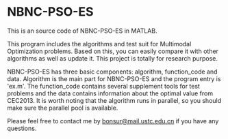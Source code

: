 # NBNC-PSO-ES
This is an source code of NBNC-PSO-ES in MATLAB. <br> 

This program includes the algorithms and test suit for Multimodal Optimization problems. Based on this, you can easily compare it with other algorithms as well as update it. This project is totally for research purpose.<br>

NBNC-PSO-ES has three basic components: algorithm, function_code and data. Algorithm is the main part for NBNC-PSO-ES and the program entry is 'ex.m'. The function_code contains several supplement tools for test problems and the data contains information about the optimal value  from CEC2013. It is worth noting that the algorithm runs in parallel, so you should make sure the parallel pool is available.<br>

Please feel free to contact me by bonsur@mail.ustc.edu.cn if you have any questions.
